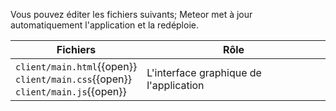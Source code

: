 Vous pouvez éditer les fichiers suivants; Meteor met à jour automatiquement l'application et la redéploie.

| Fichiers | Rôle |
| --- | --- |
| `client/main.html`{{open}}<br/>`client/main.css`{{open}}<br/>`client/main.js`{{open}} | L'interface graphique de l'application |

